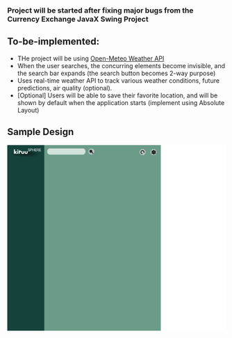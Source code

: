 ### Project will be started after fixing major bugs from the Currency Exchange JavaX Swing Project


## To-be-implemented:
* THe project will be using [Open-Meteo Weather API](https://open-meteo.com/)
* When the user searches, the concurring elements become invisible, and the search bar expands (the search button becomes 2-way purpose)
* Uses real-time weather API to track various weather conditions, future predictions, air quality (optional).
* [Optional] Users will be able to save their favorite location, and will be shown by default when the application starts (implement using Absolute Layout)

## Sample Design
![Sample Design](tbi/sampledesign.png)
